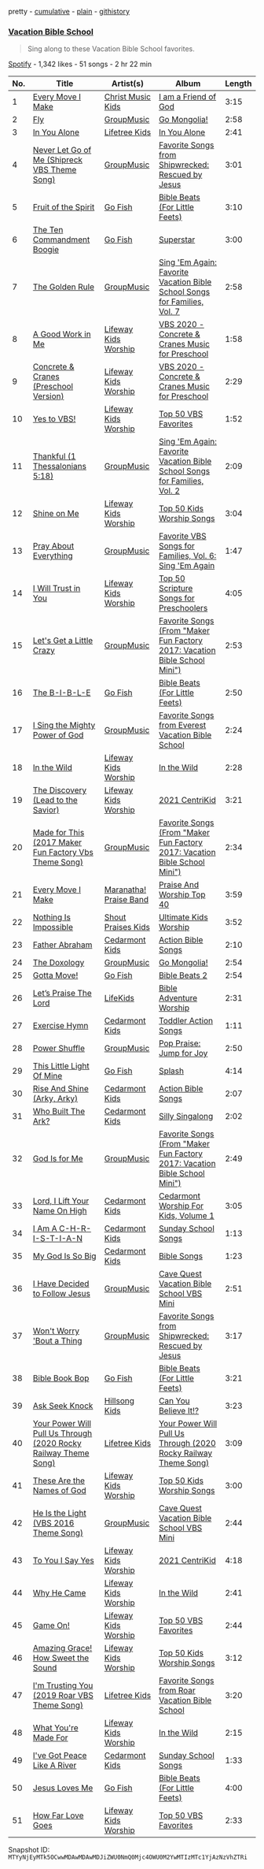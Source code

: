 pretty - [cumulative](/playlists/cumulative/37i9dQZF1DX4WTGgxIlIhQ.md) - [plain](/playlists/plain/37i9dQZF1DX4WTGgxIlIhQ) - [githistory](https://github.githistory.xyz/mackorone/spotify-playlist-archive/blob/main/playlists/plain/37i9dQZF1DX4WTGgxIlIhQ)

### [Vacation Bible School](https://open.spotify.com/playlist/37i9dQZF1DX4WTGgxIlIhQ)

> Sing along to these Vacation Bible School favorites.

[Spotify](https://open.spotify.com/user/spotify) - 1,342 likes - 51 songs - 2 hr 22 min

| No. | Title | Artist(s) | Album | Length |
|---|---|---|---|---|
| 1 | [Every Move I Make](https://open.spotify.com/track/0NTEoSJBIDdO168fF00X0g) | [Christ Music Kids](https://open.spotify.com/artist/4tQcEEa8IYf1YuWsYvyQEi) | [I am a Friend of God](https://open.spotify.com/album/26WTWtUvwVAGt6NZJq7JmM) | 3:15 |
| 2 | [Fly](https://open.spotify.com/track/3Lu6b66Dnl067C7zL9tTkU) | [GroupMusic](https://open.spotify.com/artist/3ds0hlCcgdDJzoG9NgCxbF) | [Go Mongolia!](https://open.spotify.com/album/256mv49bBlxqH68aSx92n9) | 2:58 |
| 3 | [In You Alone](https://open.spotify.com/track/0sDntp8447gWl4i7fuw2vK) | [Lifetree Kids](https://open.spotify.com/artist/0WlbBY0t3hNDiAubKTSHAW) | [In You Alone](https://open.spotify.com/album/0vEvOuXzI18hyvieBO4xMw) | 2:41 |
| 4 | [Never Let Go of Me \(Shipreck VBS Theme Song\)](https://open.spotify.com/track/5o3ceJSGGHfRWkxbBfIZFY) | [GroupMusic](https://open.spotify.com/artist/3ds0hlCcgdDJzoG9NgCxbF) | [Favorite Songs from Shipwrecked: Rescued by Jesus](https://open.spotify.com/album/0MZdGDnF1aFBgbCowm2Fj0) | 3:01 |
| 5 | [Fruit of the Spirit](https://open.spotify.com/track/1TTNfIlEqVnVrk3fF59WFS) | [Go Fish](https://open.spotify.com/artist/60oY0lmnOyCS2ElXAKCNrR) | [Bible Beats \(For Little Feets\)](https://open.spotify.com/album/3QfyerJxzTL9NXo79cXrOw) | 3:10 |
| 6 | [The Ten Commandment Boogie](https://open.spotify.com/track/09mX5w4IQknOq2vf3HXzA3) | [Go Fish](https://open.spotify.com/artist/60oY0lmnOyCS2ElXAKCNrR) | [Superstar](https://open.spotify.com/album/6yCmuYRZPVgWKYtnPO6d59) | 3:00 |
| 7 | [The Golden Rule](https://open.spotify.com/track/4W7djqunY8rq7pphJAdqrb) | [GroupMusic](https://open.spotify.com/artist/3ds0hlCcgdDJzoG9NgCxbF) | [Sing 'Em Again: Favorite Vacation Bible School Songs for Families, Vol\. 7](https://open.spotify.com/album/2VdzXsV1FBxZT7ytoFLZHV) | 2:58 |
| 8 | [A Good Work in Me](https://open.spotify.com/track/4tPwnU9vpXq0sdBzIPhPOo) | [Lifeway Kids Worship](https://open.spotify.com/artist/6FIaadxhvDeZI4RAd06Dnx) | [VBS 2020 \- Concrete & Cranes Music for Preschool](https://open.spotify.com/album/4VPHEdYTe45fiVYLahhKrG) | 1:58 |
| 9 | [Concrete & Cranes \(Preschool Version\)](https://open.spotify.com/track/7zY5FB2zzOCfkIPbpZDNRp) | [Lifeway Kids Worship](https://open.spotify.com/artist/6FIaadxhvDeZI4RAd06Dnx) | [VBS 2020 \- Concrete & Cranes Music for Preschool](https://open.spotify.com/album/4VPHEdYTe45fiVYLahhKrG) | 2:29 |
| 10 | [Yes to VBS!](https://open.spotify.com/track/0hAALoWmdF1CXJlhnveeRr) | [Lifeway Kids Worship](https://open.spotify.com/artist/6FIaadxhvDeZI4RAd06Dnx) | [Top 50 VBS Favorites](https://open.spotify.com/album/4wyrd1mPa0FWPMamEzox9V) | 1:52 |
| 11 | [Thankful \(1 Thessalonians 5:18\)](https://open.spotify.com/track/2ZYzNXfjzCkSF5JXZ1FtSt) | [GroupMusic](https://open.spotify.com/artist/3ds0hlCcgdDJzoG9NgCxbF) | [Sing 'Em Again: Favorite Vacation Bible School Songs for Families, Vol\. 2](https://open.spotify.com/album/4NOTJI12t7ChdjTOGj5Xk4) | 2:09 |
| 12 | [Shine on Me](https://open.spotify.com/track/4BRBmHtO07inUwhHdDf1rj) | [Lifeway Kids Worship](https://open.spotify.com/artist/6FIaadxhvDeZI4RAd06Dnx) | [Top 50 Kids Worship Songs](https://open.spotify.com/album/0lwbmIkQfmO0X6SdqqdVlf) | 3:04 |
| 13 | [Pray About Everything](https://open.spotify.com/track/4Jkr7Mv2yQZETKEBPPUiKg) | [GroupMusic](https://open.spotify.com/artist/3ds0hlCcgdDJzoG9NgCxbF) | [Favorite VBS Songs for Families, Vol\. 6: Sing 'Em Again](https://open.spotify.com/album/20U438HAaAvBqTcv8inGIu) | 1:47 |
| 14 | [I Will Trust in You](https://open.spotify.com/track/0y5SV1Th1A9LJaXuzZfRj3) | [Lifeway Kids Worship](https://open.spotify.com/artist/6FIaadxhvDeZI4RAd06Dnx) | [Top 50 Scripture Songs for Preschoolers](https://open.spotify.com/album/6fqWx569yY0rtdaTqjJWlD) | 4:05 |
| 15 | [Let's Get a Little Crazy](https://open.spotify.com/track/6mMNgcpwCTWOL6qlquag9y) | [GroupMusic](https://open.spotify.com/artist/3ds0hlCcgdDJzoG9NgCxbF) | [Favorite Songs \(From "Maker Fun Factory 2017: Vacation Bible School Mini"\)](https://open.spotify.com/album/1YCLVx9SO81NPv5WBTY0Zl) | 2:53 |
| 16 | [The B\-I\-B\-L\-E](https://open.spotify.com/track/4E4MObyroJFHO9BxIMCkOS) | [Go Fish](https://open.spotify.com/artist/60oY0lmnOyCS2ElXAKCNrR) | [Bible Beats \(For Little Feets\)](https://open.spotify.com/album/3QfyerJxzTL9NXo79cXrOw) | 2:50 |
| 17 | [I Sing the Mighty Power of God](https://open.spotify.com/track/3p4B3UNbUkMGqD72Yp3AG2) | [GroupMusic](https://open.spotify.com/artist/3ds0hlCcgdDJzoG9NgCxbF) | [Favorite Songs from Everest Vacation Bible School](https://open.spotify.com/album/6AP3nomHxoEI3j4TiXvmEr) | 2:24 |
| 18 | [In the Wild](https://open.spotify.com/track/30BnqEKV7G8uFLjxDFxHIT) | [Lifeway Kids Worship](https://open.spotify.com/artist/6FIaadxhvDeZI4RAd06Dnx) | [In the Wild](https://open.spotify.com/album/3rOxWlamUhPT0EQcUAqz5l) | 2:28 |
| 19 | [The Discovery \(Lead to the Savior\)](https://open.spotify.com/track/1iu5Tq82zHXQH64VzaUTII) | [Lifeway Kids Worship](https://open.spotify.com/artist/6FIaadxhvDeZI4RAd06Dnx) | [2021 CentriKid](https://open.spotify.com/album/2xSxfUjkTeWrYPIrr4T8RL) | 3:21 |
| 20 | [Made for This \(2017 Maker Fun Factory Vbs Theme Song\)](https://open.spotify.com/track/7EuDhVBYpNV3bUTsMmHfO8) | [GroupMusic](https://open.spotify.com/artist/3ds0hlCcgdDJzoG9NgCxbF) | [Favorite Songs \(From "Maker Fun Factory 2017: Vacation Bible School Mini"\)](https://open.spotify.com/album/1YCLVx9SO81NPv5WBTY0Zl) | 2:34 |
| 21 | [Every Move I Make](https://open.spotify.com/track/1HBWWoS8rdvZtPLdK4UY6g) | [Maranatha! Praise Band](https://open.spotify.com/artist/6CDJjCW8qVphiyxVukKdOa) | [Praise And Worship Top 40](https://open.spotify.com/album/41yxtxd3tOJ7CXlUPGnfWg) | 3:59 |
| 22 | [Nothing Is Impossible](https://open.spotify.com/track/5tgPpWoPFxqD8JJ10bawPG) | [Shout Praises Kids](https://open.spotify.com/artist/0SKVoWXola9WXgw3PwMYpE) | [Ultimate Kids Worship](https://open.spotify.com/album/4zcn3mJeKQpLF6FDQpERmd) | 3:52 |
| 23 | [Father Abraham](https://open.spotify.com/track/6RN9GQyatptNREQ86XnDFO) | [Cedarmont Kids](https://open.spotify.com/artist/0MCU2OpgnSB7rm5UPUMHgt) | [Action Bible Songs](https://open.spotify.com/album/6Xg4hDKUL9qvivx83Fhgsv) | 2:10 |
| 24 | [The Doxology](https://open.spotify.com/track/5wWO82mAloRy9RZdYXjoer) | [GroupMusic](https://open.spotify.com/artist/3ds0hlCcgdDJzoG9NgCxbF) | [Go Mongolia!](https://open.spotify.com/album/256mv49bBlxqH68aSx92n9) | 2:54 |
| 25 | [Gotta Move!](https://open.spotify.com/track/3eZctScBWH96MuwLNyw6cW) | [Go Fish](https://open.spotify.com/artist/60oY0lmnOyCS2ElXAKCNrR) | [Bible Beats 2](https://open.spotify.com/album/3IQHCaiHxWtPXnNJA9uIy0) | 2:54 |
| 26 | [Let’s Praise The Lord](https://open.spotify.com/track/41hQM5cCpO9StlZncKeTXa) | [LifeKids](https://open.spotify.com/artist/7q1EUnJ3z8eDqIn1wCUZ3T) | [Bible Adventure Worship](https://open.spotify.com/album/6sAsTih5j59AtIArPShuoc) | 2:31 |
| 27 | [Exercise Hymn](https://open.spotify.com/track/06Qw84zIN6cCuxHQm6oTHg) | [Cedarmont Kids](https://open.spotify.com/artist/0MCU2OpgnSB7rm5UPUMHgt) | [Toddler Action Songs](https://open.spotify.com/album/4LOfihzuxh5L2NqaMN02yj) | 1:11 |
| 28 | [Power Shuffle](https://open.spotify.com/track/7H7nfaFZzqL0VUk9YjxIRg) | [GroupMusic](https://open.spotify.com/artist/3ds0hlCcgdDJzoG9NgCxbF) | [Pop Praise: Jump for Joy](https://open.spotify.com/album/6RHcD6hREYs81gJahZIn1y) | 2:50 |
| 29 | [This Little Light Of Mine](https://open.spotify.com/track/3gOHDLLcozaQB5ZdAJA0YL) | [Go Fish](https://open.spotify.com/artist/60oY0lmnOyCS2ElXAKCNrR) | [Splash](https://open.spotify.com/album/4HZUQ8b51y6ylNjXmjfX7K) | 4:14 |
| 30 | [Rise And Shine \(Arky, Arky\)](https://open.spotify.com/track/2DjWrLnmKSWl6ri5EtzVNv) | [Cedarmont Kids](https://open.spotify.com/artist/0MCU2OpgnSB7rm5UPUMHgt) | [Action Bible Songs](https://open.spotify.com/album/6Xg4hDKUL9qvivx83Fhgsv) | 2:07 |
| 31 | [Who Built The Ark?](https://open.spotify.com/track/0sV9wA5rYNLp1bjh5WzGCF) | [Cedarmont Kids](https://open.spotify.com/artist/0MCU2OpgnSB7rm5UPUMHgt) | [Silly Singalong](https://open.spotify.com/album/0ShbKgqGpH2XYB1LJf7Cpy) | 2:02 |
| 32 | [God Is for Me](https://open.spotify.com/track/4oifJHApmvgvbujoOn04aA) | [GroupMusic](https://open.spotify.com/artist/3ds0hlCcgdDJzoG9NgCxbF) | [Favorite Songs \(From "Maker Fun Factory 2017: Vacation Bible School Mini"\)](https://open.spotify.com/album/1YCLVx9SO81NPv5WBTY0Zl) | 2:49 |
| 33 | [Lord, I Lift Your Name On High](https://open.spotify.com/track/4puDIY0hV0rsVy4oFE0KFx) | [Cedarmont Kids](https://open.spotify.com/artist/0MCU2OpgnSB7rm5UPUMHgt) | [Cedarmont Worship For Kids, Volume 1](https://open.spotify.com/album/4L1rDxgDBkP5w5cQcmbOkN) | 3:05 |
| 34 | [I Am A C\-H\-R\-I\-S\-T\-I\-A\-N](https://open.spotify.com/track/4dMFck4sZUMU7js2yMq7Yx) | [Cedarmont Kids](https://open.spotify.com/artist/0MCU2OpgnSB7rm5UPUMHgt) | [Sunday School Songs](https://open.spotify.com/album/4YSuzBvt9mppuiha44U2dX) | 1:13 |
| 35 | [My God Is So Big](https://open.spotify.com/track/0VNyoJoTWC9Ll4ZimOUSLS) | [Cedarmont Kids](https://open.spotify.com/artist/0MCU2OpgnSB7rm5UPUMHgt) | [Bible Songs](https://open.spotify.com/album/74ca4MQy3cfsZNyvNMpNTE) | 1:23 |
| 36 | [I Have Decided to Follow Jesus](https://open.spotify.com/track/43yffpowWu38FljWNdhOIW) | [GroupMusic](https://open.spotify.com/artist/3ds0hlCcgdDJzoG9NgCxbF) | [Cave Quest Vacation Bible School VBS Mini](https://open.spotify.com/album/2kRLPABitrYblE5CXEj6Pu) | 2:51 |
| 37 | [Won't Worry 'Bout a Thing](https://open.spotify.com/track/3mPmfPjzuhXovhiNOvenUv) | [GroupMusic](https://open.spotify.com/artist/3ds0hlCcgdDJzoG9NgCxbF) | [Favorite Songs from Shipwrecked: Rescued by Jesus](https://open.spotify.com/album/0MZdGDnF1aFBgbCowm2Fj0) | 3:17 |
| 38 | [Bible Book Bop](https://open.spotify.com/track/4tyI096BWdIKHtv7JNdtbc) | [Go Fish](https://open.spotify.com/artist/60oY0lmnOyCS2ElXAKCNrR) | [Bible Beats \(For Little Feets\)](https://open.spotify.com/album/3QfyerJxzTL9NXo79cXrOw) | 3:21 |
| 39 | [Ask Seek Knock](https://open.spotify.com/track/3dtDOVPGS9dUioRGkRwTGm) | [Hillsong Kids](https://open.spotify.com/artist/6B9zcemB6pCVlbLac9pwWF) | [Can You Believe It!?](https://open.spotify.com/album/1fsVpCIerFhDqPnwQEABi0) | 3:23 |
| 40 | [Your Power Will Pull Us Through \(2020 Rocky Railway Theme Song\)](https://open.spotify.com/track/5nBWDx0Rri3fMDvjFrljqk) | [Lifetree Kids](https://open.spotify.com/artist/0WlbBY0t3hNDiAubKTSHAW) | [Your Power Will Pull Us Through \(2020 Rocky Railway Theme Song\)](https://open.spotify.com/album/2ZRDWdRvuUCokf2zbx4UxL) | 3:09 |
| 41 | [These Are the Names of God](https://open.spotify.com/track/2T1uYHvCRbJivr88bcTFTE) | [Lifeway Kids Worship](https://open.spotify.com/artist/6FIaadxhvDeZI4RAd06Dnx) | [Top 50 Kids Worship Songs](https://open.spotify.com/album/0lwbmIkQfmO0X6SdqqdVlf) | 3:00 |
| 42 | [He Is the Light \(VBS 2016 Theme Song\)](https://open.spotify.com/track/3bfbmLErRh2g0ovcOLUbHz) | [GroupMusic](https://open.spotify.com/artist/3ds0hlCcgdDJzoG9NgCxbF) | [Cave Quest Vacation Bible School VBS Mini](https://open.spotify.com/album/2kRLPABitrYblE5CXEj6Pu) | 2:44 |
| 43 | [To You I Say Yes](https://open.spotify.com/track/1fl6PbAg8QbLVB5qg2tqEQ) | [Lifeway Kids Worship](https://open.spotify.com/artist/6FIaadxhvDeZI4RAd06Dnx) | [2021 CentriKid](https://open.spotify.com/album/2xSxfUjkTeWrYPIrr4T8RL) | 4:18 |
| 44 | [Why He Came](https://open.spotify.com/track/6QlNq8dtAHW7nW8wh3nL67) | [Lifeway Kids Worship](https://open.spotify.com/artist/6FIaadxhvDeZI4RAd06Dnx) | [In the Wild](https://open.spotify.com/album/3rOxWlamUhPT0EQcUAqz5l) | 2:41 |
| 45 | [Game On!](https://open.spotify.com/track/0MlYoOYnSISA2p2CFYLLdB) | [Lifeway Kids Worship](https://open.spotify.com/artist/6FIaadxhvDeZI4RAd06Dnx) | [Top 50 VBS Favorites](https://open.spotify.com/album/4wyrd1mPa0FWPMamEzox9V) | 2:44 |
| 46 | [Amazing Grace! How Sweet the Sound](https://open.spotify.com/track/31dd1yDAGde5z6SaaMFtqK) | [Lifeway Kids Worship](https://open.spotify.com/artist/6FIaadxhvDeZI4RAd06Dnx) | [Top 50 Kids Worship Songs](https://open.spotify.com/album/0lwbmIkQfmO0X6SdqqdVlf) | 3:12 |
| 47 | [I'm Trusting You \(2019 Roar VBS Theme Song\)](https://open.spotify.com/track/0ZP2ZxWR6bAUgyqzt8vftC) | [Lifetree Kids](https://open.spotify.com/artist/0WlbBY0t3hNDiAubKTSHAW) | [Favorite Songs from Roar Vacation Bible School](https://open.spotify.com/album/10qS1QaDPdIEoP97HSLowQ) | 3:20 |
| 48 | [What You're Made For](https://open.spotify.com/track/6IumUsrhU6QJMdWMMllo2m) | [Lifeway Kids Worship](https://open.spotify.com/artist/6FIaadxhvDeZI4RAd06Dnx) | [In the Wild](https://open.spotify.com/album/3rOxWlamUhPT0EQcUAqz5l) | 2:15 |
| 49 | [I've Got Peace Like A River](https://open.spotify.com/track/2CuTb9Tks9eeAmjHGm5vAC) | [Cedarmont Kids](https://open.spotify.com/artist/0MCU2OpgnSB7rm5UPUMHgt) | [Sunday School Songs](https://open.spotify.com/album/4YSuzBvt9mppuiha44U2dX) | 1:33 |
| 50 | [Jesus Loves Me](https://open.spotify.com/track/29YSih94JCET2h8VCiWK4J) | [Go Fish](https://open.spotify.com/artist/60oY0lmnOyCS2ElXAKCNrR) | [Bible Beats \(For Little Feets\)](https://open.spotify.com/album/3QfyerJxzTL9NXo79cXrOw) | 4:00 |
| 51 | [How Far Love Goes](https://open.spotify.com/track/7KglTwKZVspJa1tDC84MFh) | [Lifeway Kids Worship](https://open.spotify.com/artist/6FIaadxhvDeZI4RAd06Dnx) | [Top 50 VBS Favorites](https://open.spotify.com/album/4wyrd1mPa0FWPMamEzox9V) | 2:33 |

Snapshot ID: `MTYyNjEyMTk5OCwwMDAwMDAwMDJiZWU0NmQ0Mjc4OWU0M2YwMTIzMTc1YjAzNzVhZTRi`
